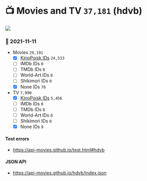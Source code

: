 # :tv: Movies and TV `37,181` (hdvb)

<a href="https://API-Movies.github.io"><img src="https://API-Movies.github.io/banner.png?cache"></a>

### :date: 2021-11-11
- Movies `29,191`
  - [x] <a href="https://API-Movies.github.io/hdvb/movie_kinopoisk_ids.json">KinoPoisk IDs</a> `24,533`
  - [ ] IMDb IDs `0`
  - [ ] TMDb IDs `0`
  - [ ] World-Art IDs `0`
  - [ ] Shikimori IDs `0`
  - [x] None IDs `70`
- TV `7,990`
  - [x] <a href="https://API-Movies.github.io/hdvb/tv_kinopoisk_ids.json">KinoPoisk IDs</a> `5,456`
  - [ ] IMDb IDs `0`
  - [ ] TMDb IDs `0`
  - [ ] World-Art IDs `0`
  - [ ] Shikimori IDs `0`
  - [x] None IDs `9`
#### Test errors
- <a href='https://api-movies.github.io/test.html#hdvb'>https://api-movies.github.io/test.html#hdvb</a>
#### JSON API
- <a href='https://api-movies.github.io/hdvb/index.json'>https://api-movies.github.io/hdvb/index.json</a>
